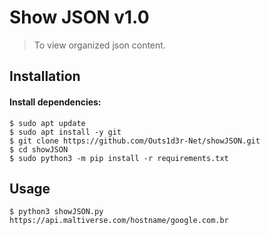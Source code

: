 # Show JSON v1.0  
> To view organized json content. 

## Installation  
#### Install dependencies:  
```
$ sudo apt update
$ sudo apt install -y git
$ git clone https://github.com/Outs1d3r-Net/showJSON.git
$ cd showJSON
$ sudo python3 -m pip install -r requirements.txt
```

## Usage  
```
$ python3 showJSON.py https://api.maltiverse.com/hostname/google.com.br
```  

